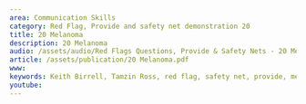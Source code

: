 ```yaml
---
area: Communication Skills
category: Red Flag, Provide and safety net demonstration 20
title: 20 Melanoma
description: 20 Melanoma
audio: /assets/audio/Red Flags Questions, Provide & Safety Nets - 20 Melanoma - MQ.mp3
article: /assets/publication/20 Melanoma.pdf
www: 
keywords: Keith Birrell, Tamzin Ross, red flag, safety net, provide, melanoma
youtube: 
--- 
```

